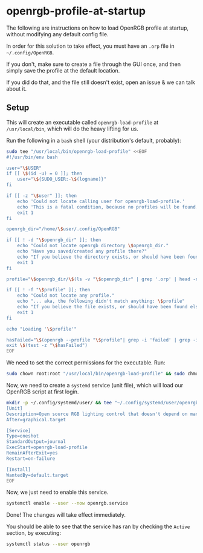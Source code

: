 # openrgb-profile-at-startup
The following are instructions on how to load OpenRGB profile at startup, without modifying any default config file.

In order for this solution to take effect, you must have an `.orp` file in `~/.config/OpenRGB`.

If you don't, make sure to create a file through the GUI once, and then simply save the profile at the default location.

If you did do that, and the file still doesn't exist, open an issue & we can talk about it.

## Setup
This will create an executable called `openrgb-load-profile` at `/usr/local/bin`, which will do the heavy lifting for us.

Run the following in a `bash` shell (your distribution's default, probably):
```bash
sudo tee "/usr/local/bin/openrgb-load-profile" <<EOF
#!/usr/bin/env bash

user="\$USER"
if [[ \$(id -u) = 0 ]]; then
    user="\${SUDO_USER:-\$(logname)}"
fi

if [[ -z "\$user" ]]; then
    echo 'Could not locate calling user for openrgb-load-profile.'
    echo 'This is a fatal condition, because no profiles will be found.'
    exit 1
fi

openrgb_dir="/home/\$user/.config/OpenRGB"

if [[ ! -d "\$openrgb_dir" ]]; then
    echo "Could not locate openrgb directory \$openrgb_dir."
    echo "Have you saved/created any profile there?"
    echo "If you believe the directory exists, or should have been found elsewhere, open an issue in github."
    exit 1
fi

profile="\$openrgb_dir/\$(ls -v "\$openrgb_dir" | grep '.orp' | head -n 1)"

if [[ ! -f "\$profile" ]]; then
    echo "Could not locate any profile."
    echo "... aka, the following didn't match anything: \$profile"
    echo "If you believe the file exists, or should have been found elsewhere, open an issue on github."
    exit 1
fi

echo "Loading '\$profile'"

hasFailed="\$(openrgb --profile "\$profile"| grep -i 'failed' | grep -i 'profile')"
exit \$(test -z "\$hasFailed")
EOF
```
We need to set the correct permissions for the executable. Run:
```bash
sudo chown root:root "/usr/local/bin/openrgb-load-profile" && sudo chmod 755 "/usr/local/bin/openrgb-load-profile"
```

Now, we need to create a `systemd` service (unit file), which will load our OpenRGB script at first login.
```bash
mkdir -p ~/.config/systemd/user/ && tee "~/.config/systemd/user/openrgb.service" <<EOF
[Unit]
Description=Open source RGB lighting control that doesn't depend on manufacturer software.
After=graphical.target

[Service]
Type=oneshot
StandardOutput=journal
ExecStart=openrgb-load-profile
RemainAfterExit=yes
Restart=on-failure

[Install]
WantedBy=default.target
EOF
```

Now, we just need to enable this service.
```bash
systemctl enable --user --now openrgb.service
```
Done! The changes will take effect immediately.

You should be able to see that the service has ran by checking the `Active` section, by executing:
```bash
systemctl status --user openrgb
```
